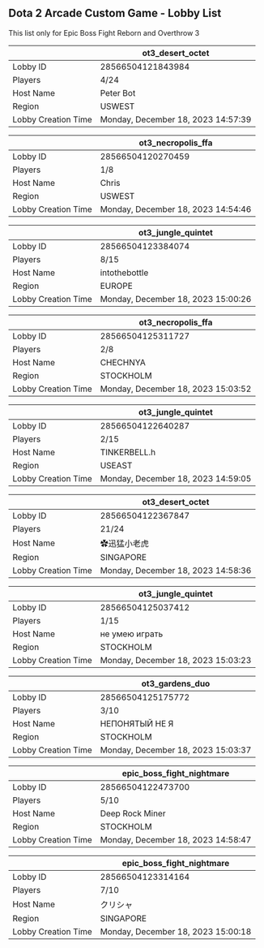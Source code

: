 ## Dota 2 Arcade Custom Game - Lobby List

This list only for Epic Boss Fight Reborn and Overthrow 3

|  | ot3_desert_octet |
| ------ | ------ |
| Lobby ID | 28566504121843984 |
| Players | 4/24 |
| Host Name | Peter Bot |
| Region | USWEST |
| Lobby Creation Time | Monday, December 18, 2023 14:57:39 |


|  | ot3_necropolis_ffa |
| ------ | ------ |
| Lobby ID | 28566504120270459 |
| Players | 1/8 |
| Host Name | Chris |
| Region | USWEST |
| Lobby Creation Time | Monday, December 18, 2023 14:54:46 |


|  | ot3_jungle_quintet |
| ------ | ------ |
| Lobby ID | 28566504123384074 |
| Players | 8/15 |
| Host Name | intothebottle |
| Region | EUROPE |
| Lobby Creation Time | Monday, December 18, 2023 15:00:26 |


|  | ot3_necropolis_ffa |
| ------ | ------ |
| Lobby ID | 28566504125311727 |
| Players | 2/8 |
| Host Name | CHECHNYA |
| Region | STOCKHOLM |
| Lobby Creation Time | Monday, December 18, 2023 15:03:52 |


|  | ot3_jungle_quintet |
| ------ | ------ |
| Lobby ID | 28566504122640287 |
| Players | 2/15 |
| Host Name | TINKERBELL.h |
| Region | USEAST |
| Lobby Creation Time | Monday, December 18, 2023 14:59:05 |


|  | ot3_desert_octet |
| ------ | ------ |
| Lobby ID | 28566504122367847 |
| Players | 21/24 |
| Host Name | ✿迅猛小老虎 |
| Region | SINGAPORE |
| Lobby Creation Time | Monday, December 18, 2023 14:58:36 |


|  | ot3_jungle_quintet |
| ------ | ------ |
| Lobby ID | 28566504125037412 |
| Players | 1/15 |
| Host Name | не умею играть |
| Region | STOCKHOLM |
| Lobby Creation Time | Monday, December 18, 2023 15:03:23 |


|  | ot3_gardens_duo |
| ------ | ------ |
| Lobby ID | 28566504125175772 |
| Players | 3/10 |
| Host Name | НЕПОНЯТЫЙ НЕ Я |
| Region | STOCKHOLM |
| Lobby Creation Time | Monday, December 18, 2023 15:03:37 |


|  | epic_boss_fight_nightmare |
| ------ | ------ |
| Lobby ID | 28566504122473700 |
| Players | 5/10 |
| Host Name | Deep Rock Miner |
| Region | STOCKHOLM |
| Lobby Creation Time | Monday, December 18, 2023 14:58:47 |


|  | epic_boss_fight_nightmare |
| ------ | ------ |
| Lobby ID | 28566504123314164 |
| Players | 7/10 |
| Host Name | クリシャ |
| Region | SINGAPORE |
| Lobby Creation Time | Monday, December 18, 2023 15:00:18 |


